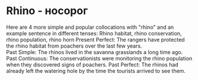 # Rhino - носорог

Here are 4 more simple and popular collocations with "rhino" and an example sentence in different tenses:
Rhino habitat, rhino conservation, rhino population, rhino horn
Present Perfect: The rangers have protected the rhino habitat from poachers over the last few years.  
Past Simple: The rhinos lived in the savanna grasslands a long time ago.
Past Continuous: The conservationists were monitoring the rhino population when they discovered signs of poachers.
Past Perfect: The rhinos had already left the watering hole by the time the tourists arrived to see them.

